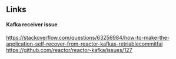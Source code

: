

## Links

#### Kafka receiver issue
https://stackoverflow.com/questions/63256984/how-to-make-the-application-self-recover-from-reactor-kafkas-retriablecommitfai
https://github.com/reactor/reactor-kafka/issues/127
